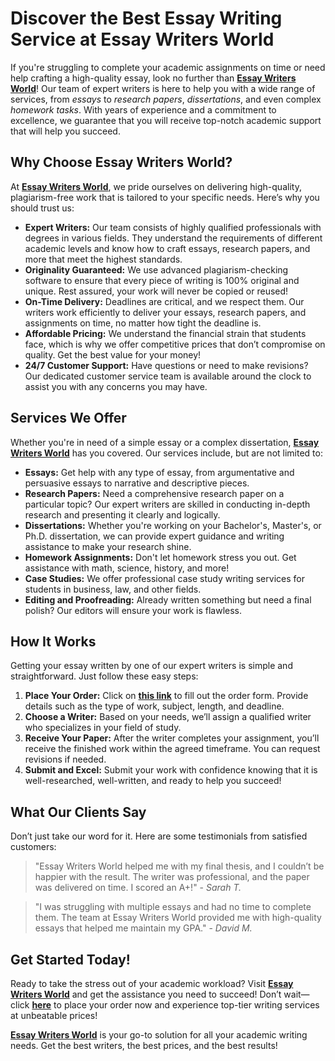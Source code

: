 <h1>Discover the Best Essay Writing Service at Essay Writers World</h1>

<p>If you're struggling to complete your academic assignments on time or need help crafting a high-quality essay, look no further than <strong><a href="https://tinyurl.com/topessay?keyword=essay+writers+world" target="_blank">Essay Writers World</a></strong>! Our team of expert writers is here to help you with a wide range of services, from <em>essays</em> to <em>research papers</em>, <em>dissertations</em>, and even complex <em>homework tasks</em>. With years of experience and a commitment to excellence, we guarantee that you will receive top-notch academic support that will help you succeed.</p>

<h2>Why Choose Essay Writers World?</h2>

<p>At <strong><a href="https://tinyurl.com/topessay?keyword=essay+writers+world" target="_blank">Essay Writers World</a></strong>, we pride ourselves on delivering high-quality, plagiarism-free work that is tailored to your specific needs. Here’s why you should trust us:</p>

<ul>
    <li><strong>Expert Writers:</strong> Our team consists of highly qualified professionals with degrees in various fields. They understand the requirements of different academic levels and know how to craft essays, research papers, and more that meet the highest standards.</li>
    <li><strong>Originality Guaranteed:</strong> We use advanced plagiarism-checking software to ensure that every piece of writing is 100% original and unique. Rest assured, your work will never be copied or reused!</li>
    <li><strong>On-Time Delivery:</strong> Deadlines are critical, and we respect them. Our writers work efficiently to deliver your essays, research papers, and assignments on time, no matter how tight the deadline is.</li>
    <li><strong>Affordable Pricing:</strong> We understand the financial strain that students face, which is why we offer competitive prices that don’t compromise on quality. Get the best value for your money!</li>
    <li><strong>24/7 Customer Support:</strong> Have questions or need to make revisions? Our dedicated customer service team is available around the clock to assist you with any concerns you may have.</li>
</ul>

<h2>Services We Offer</h2>

<p>Whether you're in need of a simple essay or a complex dissertation, <strong><a href="https://tinyurl.com/topessay?keyword=essay+writers+world" target="_blank">Essay Writers World</a></strong> has you covered. Our services include, but are not limited to:</p>

<ul>
    <li><strong>Essays:</strong> Get help with any type of essay, from argumentative and persuasive essays to narrative and descriptive pieces.</li>
    <li><strong>Research Papers:</strong> Need a comprehensive research paper on a particular topic? Our expert writers are skilled in conducting in-depth research and presenting it clearly and logically.</li>
    <li><strong>Dissertations:</strong> Whether you're working on your Bachelor's, Master's, or Ph.D. dissertation, we can provide expert guidance and writing assistance to make your research shine.</li>
    <li><strong>Homework Assignments:</strong> Don't let homework stress you out. Get assistance with math, science, history, and more!</li>
    <li><strong>Case Studies:</strong> We offer professional case study writing services for students in business, law, and other fields.</li>
    <li><strong>Editing and Proofreading:</strong> Already written something but need a final polish? Our editors will ensure your work is flawless.</li>
</ul>

<h2>How It Works</h2>

<p>Getting your essay written by one of our expert writers is simple and straightforward. Just follow these easy steps:</p>

<ol>
    <li><strong>Place Your Order:</strong> Click on <strong><a href="https://tinyurl.com/topessay?keyword=essay+writers+world" target="_blank">this link</a></strong> to fill out the order form. Provide details such as the type of work, subject, length, and deadline.</li>
    <li><strong>Choose a Writer:</strong> Based on your needs, we’ll assign a qualified writer who specializes in your field of study.</li>
    <li><strong>Receive Your Paper:</strong> After the writer completes your assignment, you’ll receive the finished work within the agreed timeframe. You can request revisions if needed.</li>
    <li><strong>Submit and Excel:</strong> Submit your work with confidence knowing that it is well-researched, well-written, and ready to help you succeed!</li>
</ol>

<h2>What Our Clients Say</h2>

<p>Don’t just take our word for it. Here are some testimonials from satisfied customers:</p>

<blockquote>
    "Essay Writers World helped me with my final thesis, and I couldn’t be happier with the result. The writer was professional, and the paper was delivered on time. I scored an A+!" - <em>Sarah T.</em>
</blockquote>

<blockquote>
    "I was struggling with multiple essays and had no time to complete them. The team at Essay Writers World provided me with high-quality essays that helped me maintain my GPA." - <em>David M.</em>
</blockquote>

<h2>Get Started Today!</h2>

<p>Ready to take the stress out of your academic workload? Visit <strong><a href="https://tinyurl.com/topessay?keyword=essay+writers+world" target="_blank">Essay Writers World</a></strong> and get the assistance you need to succeed! Don’t wait—click <strong><a href="https://tinyurl.com/topessay?keyword=essay+writers+world" target="_blank">here</a></strong> to place your order now and experience top-tier writing services at unbeatable prices!</p>

<p><strong><a href="https://tinyurl.com/topessay?keyword=essay+writers+world" target="_blank">Essay Writers World</a></strong> is your go-to solution for all your academic writing needs. Get the best writers, the best prices, and the best results!</p>

<p><strong><a href="https://tinyurl.com/topessay?keyword=essay+writers+world" target="_b
Get Top-Quality Essays, Research Papers &amp; More at Essay Writers World
